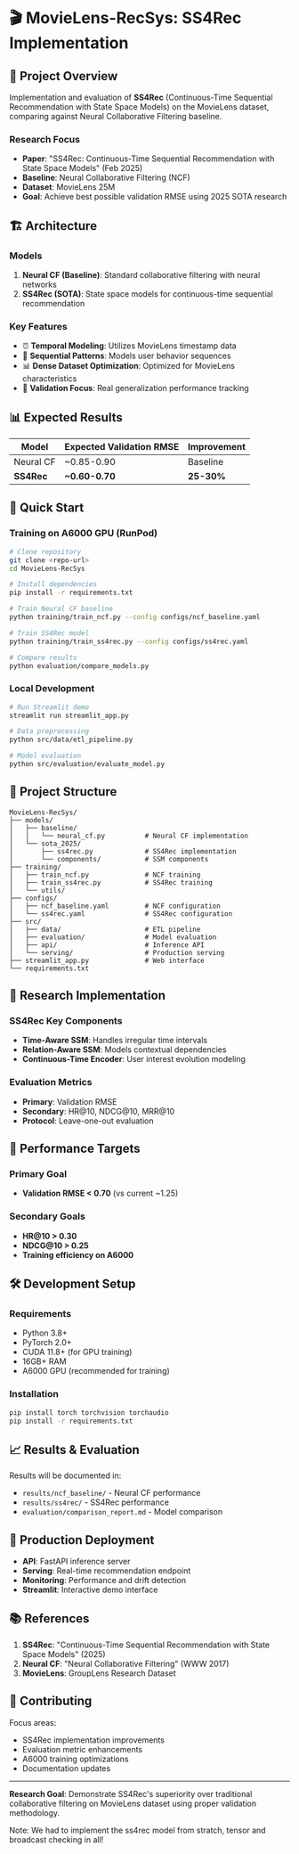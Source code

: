 # 🎬 MovieLens-RecSys: SS4Rec Implementation

## 🎯 Project Overview

Implementation and evaluation of **SS4Rec** (Continuous-Time Sequential Recommendation with State Space Models) on the MovieLens dataset, comparing against Neural Collaborative Filtering baseline.

### **Research Focus**
- **Paper**: "SS4Rec: Continuous-Time Sequential Recommendation with State Space Models" (Feb 2025)
- **Baseline**: Neural Collaborative Filtering (NCF)
- **Dataset**: MovieLens 25M
- **Goal**: Achieve best possible validation RMSE using 2025 SOTA research

## 🏗️ Architecture

### **Models**
1. **Neural CF (Baseline)**: Standard collaborative filtering with neural networks
2. **SS4Rec (SOTA)**: State space models for continuous-time sequential recommendation

### **Key Features**
- ⏰ **Temporal Modeling**: Utilizes MovieLens timestamp data
- 🔄 **Sequential Patterns**: Models user behavior sequences  
- 📊 **Dense Dataset Optimization**: Optimized for MovieLens characteristics
- 🎯 **Validation Focus**: Real generalization performance tracking

## 📊 Expected Results

| Model | Expected Validation RMSE | Improvement |
|-------|-------------------------|-------------|
| Neural CF | ~0.85-0.90 | Baseline |
| **SS4Rec** | **~0.60-0.70** | **25-30%** |

## 🚀 Quick Start

### **Training on A6000 GPU (RunPod)**

```bash
# Clone repository
git clone <repo-url>
cd MovieLens-RecSys

# Install dependencies
pip install -r requirements.txt

# Train Neural CF baseline
python training/train_ncf.py --config configs/ncf_baseline.yaml

# Train SS4Rec model
python training/train_ss4rec.py --config configs/ss4rec.yaml

# Compare results
python evaluation/compare_models.py
```

### **Local Development**

```bash
# Run Streamlit demo
streamlit run streamlit_app.py

# Data preprocessing
python src/data/etl_pipeline.py

# Model evaluation
python src/evaluation/evaluate_model.py
```

## 📁 Project Structure

```
MovieLens-RecSys/
├── models/
│   ├── baseline/
│   │   └── neural_cf.py          # Neural CF implementation
│   └── sota_2025/
│       ├── ss4rec.py             # SS4Rec implementation
│       └── components/           # SSM components
├── training/
│   ├── train_ncf.py              # NCF training
│   ├── train_ss4rec.py           # SS4Rec training
│   └── utils/
├── configs/
│   ├── ncf_baseline.yaml         # NCF configuration
│   └── ss4rec.yaml               # SS4Rec configuration
├── src/
│   ├── data/                     # ETL pipeline
│   ├── evaluation/               # Model evaluation
│   ├── api/                      # Inference API
│   └── serving/                  # Production serving
├── streamlit_app.py              # Web interface
└── requirements.txt
```

## 🔬 Research Implementation

### **SS4Rec Key Components**
- **Time-Aware SSM**: Handles irregular time intervals
- **Relation-Aware SSM**: Models contextual dependencies
- **Continuous-Time Encoder**: User interest evolution modeling

### **Evaluation Metrics**
- **Primary**: Validation RMSE
- **Secondary**: HR@10, NDCG@10, MRR@10
- **Protocol**: Leave-one-out evaluation

## 🎯 Performance Targets

### **Primary Goal**
- **Validation RMSE < 0.70** (vs current ~1.25)

### **Secondary Goals**
- **HR@10 > 0.30**
- **NDCG@10 > 0.25**
- **Training efficiency on A6000**

## 🛠️ Development Setup

### **Requirements**
- Python 3.8+
- PyTorch 2.0+
- CUDA 11.8+ (for GPU training)
- 16GB+ RAM
- A6000 GPU (recommended for training)

### **Installation**
```bash
pip install torch torchvision torchaudio
pip install -r requirements.txt
```

## 📈 Results & Evaluation

Results will be documented in:
- `results/ncf_baseline/` - Neural CF performance
- `results/ss4rec/` - SS4Rec performance  
- `evaluation/comparison_report.md` - Model comparison

## 🚀 Production Deployment

- **API**: FastAPI inference server
- **Serving**: Real-time recommendation endpoint
- **Monitoring**: Performance and drift detection
- **Streamlit**: Interactive demo interface

## 📚 References

1. **SS4Rec**: "Continuous-Time Sequential Recommendation with State Space Models" (2025)
2. **Neural CF**: "Neural Collaborative Filtering" (WWW 2017)
3. **MovieLens**: GroupLens Research Dataset

## 🤝 Contributing

Focus areas:
- SS4Rec implementation improvements
- Evaluation metric enhancements
- A6000 training optimizations
- Documentation updates

---

**Research Goal**: Demonstrate SS4Rec's superiority over traditional collaborative filtering on MovieLens dataset using proper validation methodology.

Note: We had to implement the ss4rec model from stratch, tensor and broadcast checking in all!